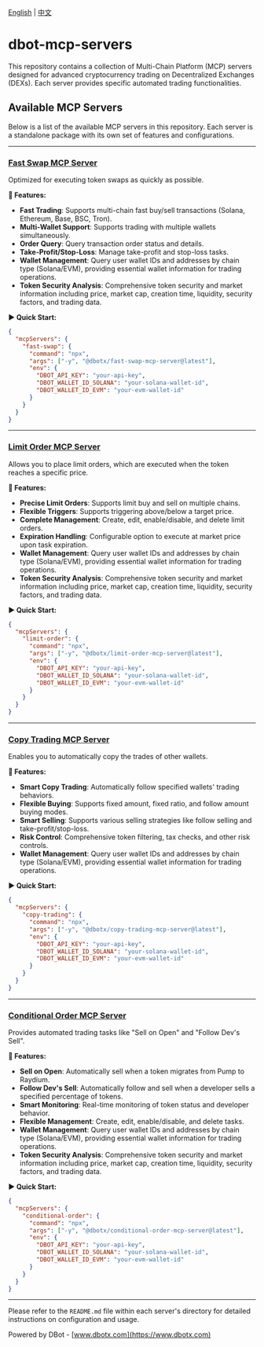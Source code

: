 [English](./README.md) | [中文](./README.zh-CN.md)

# dbot-mcp-servers

This repository contains a collection of Multi-Chain Platform (MCP) servers designed for advanced cryptocurrency trading on Decentralized Exchanges (DEXs). Each server provides specific automated trading functionalities.

## Available MCP Servers

Below is a list of the available MCP servers in this repository. Each server is a standalone package with its own set of features and configurations.

---

### [Fast Swap MCP Server](./fast-swap-mcp-server/)

Optimized for executing token swaps as quickly as possible.

**🚀 Features:**
- **Fast Trading**: Supports multi-chain fast buy/sell transactions (Solana, Ethereum, Base, BSC, Tron).
- **Multi-Wallet Support**: Supports trading with multiple wallets simultaneously.
- **Order Query**: Query transaction order status and details.
- **Take-Profit/Stop-Loss**: Manage take-profit and stop-loss tasks.
- **Wallet Management**: Query user wallet IDs and addresses by chain type (Solana/EVM), providing essential wallet information for trading operations.
- **Token Security Analysis**: Comprehensive token security and market information including price, market cap, creation time, liquidity, security factors, and trading data.

**▶️ Quick Start:**
```json
{
  "mcpServers": {
    "fast-swap": {
      "command": "npx",
      "args": ["-y", "@dbotx/fast-swap-mcp-server@latest"],
      "env": {
        "DBOT_API_KEY": "your-api-key",
        "DBOT_WALLET_ID_SOLANA": "your-solana-wallet-id",
        "DBOT_WALLET_ID_EVM": "your-evm-wallet-id"
      }
    }
  }
}
```

---

### [Limit Order MCP Server](./limit-order-mcp-server/)

Allows you to place limit orders, which are executed when the token reaches a specific price.

**🚀 Features:**
- **Precise Limit Orders**: Supports limit buy and sell on multiple chains.
- **Flexible Triggers**: Supports triggering above/below a target price.
- **Complete Management**: Create, edit, enable/disable, and delete limit orders.
- **Expiration Handling**: Configurable option to execute at market price upon task expiration.
- **Wallet Management**: Query user wallet IDs and addresses by chain type (Solana/EVM), providing essential wallet information for trading operations.
- **Token Security Analysis**: Comprehensive token security and market information including price, market cap, creation time, liquidity, security factors, and trading data.

**▶️ Quick Start:**
```json
{
  "mcpServers": {
    "limit-order": {
      "command": "npx",
      "args": ["-y", "@dbotx/limit-order-mcp-server@latest"],
      "env": {
        "DBOT_API_KEY": "your-api-key",
        "DBOT_WALLET_ID_SOLANA": "your-solana-wallet-id",
        "DBOT_WALLET_ID_EVM": "your-evm-wallet-id"
      }
    }
  }
}
```

---

### [Copy Trading MCP Server](./copy-trading-mcp-server/)

Enables you to automatically copy the trades of other wallets.

**🚀 Features:**
- **Smart Copy Trading**: Automatically follow specified wallets' trading behaviors.
- **Flexible Buying**: Supports fixed amount, fixed ratio, and follow amount buying modes.
- **Smart Selling**: Supports various selling strategies like follow selling and take-profit/stop-loss.
- **Risk Control**: Comprehensive token filtering, tax checks, and other risk controls.
- **Wallet Management**: Query user wallet IDs and addresses by chain type (Solana/EVM), providing essential wallet information for trading operations.

**▶️ Quick Start:**
```json
{
  "mcpServers": {
    "copy-trading": {
      "command": "npx",
      "args": ["-y", "@dbotx/copy-trading-mcp-server@latest"],
      "env": {
        "DBOT_API_KEY": "your-api-key",
        "DBOT_WALLET_ID_SOLANA": "your-solana-wallet-id",
        "DBOT_WALLET_ID_EVM": "your-evm-wallet-id"
      }
    }
  }
}
```

---

### [Conditional Order MCP Server](./conditional-order-mcp-server/)

Provides automated trading tasks like "Sell on Open" and "Follow Dev's Sell".

**🚀 Features:**
- **Sell on Open**: Automatically sell when a token migrates from Pump to Raydium.
- **Follow Dev's Sell**: Automatically follow and sell when a developer sells a specified percentage of tokens.
- **Smart Monitoring**: Real-time monitoring of token status and developer behavior.
- **Flexible Management**: Create, edit, enable/disable, and delete tasks.
- **Wallet Management**: Query user wallet IDs and addresses by chain type (Solana/EVM), providing essential wallet information for trading operations.
- **Token Security Analysis**: Comprehensive token security and market information including price, market cap, creation time, liquidity, security factors, and trading data.

**▶️ Quick Start:**
```json
{
  "mcpServers": {
    "conditional-order": {
      "command": "npx",
      "args": ["-y", "@dbotx/conditional-order-mcp-server@latest"],
      "env": {
        "DBOT_API_KEY": "your-api-key",
        "DBOT_WALLET_ID_SOLANA": "your-solana-wallet-id",
        "DBOT_WALLET_ID_EVM": "your-evm-wallet-id"
      }
    }
  }
}
```

---
Please refer to the `README.md` file within each server's directory for detailed instructions on configuration and usage.

Powered by DBot - [www.dbotx.com](https://www.dbotx.com)